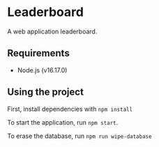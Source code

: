 # Leaderboard

A web application leaderboard.

## Requirements

* Node.js (v16.17.0)

## Using the project

First, install dependencies with `npm install`

To start the application, run `npm start`.

To erase the database, run `npm run wipe-database`
